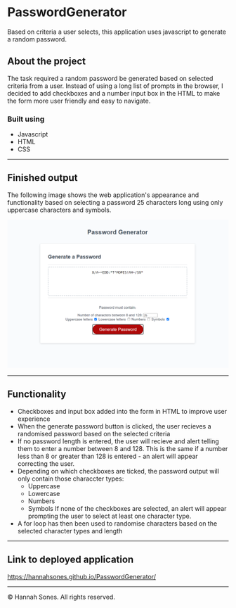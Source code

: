 # PasswordGenerator
Based on criteria a user selects, this application uses javascript to generate a random password.

## About the project
The task required a random password be generated based on selected criteria from a user. Instead of using a long list of prompts in the browser, I decided to add checkboxes and a number input box in the HTML to make the form more user friendly and easy to navigate.

### Built using
* Javascript
* HTML
* CSS

-------

## Finished output

The following image shows the web application's appearance and functionality based on selecting a password 25 characters long using only uppercase characters and symbols.

![alt text](https://github.com/HannahSones/PasswordGenerator/blob/master/PasswordGenerator%20example.PNG)

-------

## Functionality
* Checkboxes and input box added into the form in HTML to improve user experience
* When the generate password button is clicked, the user recieves a randomised password based on the selected criteria
* If no password length is entered, the user will recieve and alert telling them to enter a number between 8 and 128. This is the same if a number less than 8 or greater than 128 is entered - an alert will appear correcting the user.
* Depending on which checkboxes are ticked, the password output will only contain those characcter types:
   * Uppercase
   * Lowercase
   * Numbers
   * Symbols
 If none of the checkboxes are selected, an alert will appear prompting the user to select at least one character type.
* A for loop has then been used to randomise characters based on the selected character types and length

-----

## Link to deployed application

https://hannahsones.github.io/PasswordGenerator/

-------------
© Hannah Sones. All rights reserved.
